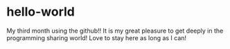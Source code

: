 # hello-world
My third month using the github!!
It is my great pleasure to get deeply in the programming sharing world!
Love to stay here as long as I can!
